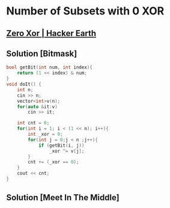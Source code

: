 # Number of Subsets with 0 XOR
## [Zero Xor | Hacker Earth](https://www.hackerearth.com/practice/algorithms/searching/binary-search/practice-problems/algorithm/zero-xor-e3085486/)

## Solution [Bitmask]
```cpp
bool getBit(int num, int index){
    return (1 << index) & num;
}
void doIt() {
    int n;
    cin >> n;
    vector<int>v(n);
    for(auto &it:v)
        cin >> it;

    int cnt = 0;
    for(int i = 1; i < (1 << n); i++){
        int _xor = 0;
        for(int j = 0;j < n ;j++){
            if (getBit(i, j))
                _xor ^= v[j];
        }
        cnt += (_xor == 0);
    }
    cout << cnt;
}
```

## Solution [Meet In The Middle]
```cpp

```
